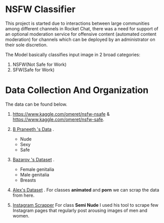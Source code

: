 # NSFW Classifier
This project is started due to interactions between large communities among different channels in Rocket Chat, there was a need for support of an optional moderation service for offensive content (automated content moderation) for channels which can be deployed by an administrator on their sole discretion.

The Model basically classifies input image in 2 broad categories: 
1. NSFW(Not Safe for Work)
2. SFW(Safe for Work)

#  Data Collection And Organization
The data can be found below.

1. https://www.kaggle.com/omeret/nsfw-nsafe & https://www.kaggle.com/omeret/nsfw-safe.

2. [B Praneeth 's Data](https://archive.org/details/NudeNet_classifier_dataset_v1) .
   * Nude 
   * Sexy 
   *  Safe 
   
3. [Bazarov 's Dataset](https://github.com/EBazarov/nsfw_data_source_urls) . <br>
   * Female genitalia
   * Male genitalia 
   * Breasts <br>

4. [ Alex's Dataset](https://github.com/alex000kim/nsfw_data_scraper/tree/master/raw_data) . For classes **animated** and **porn** we can scrap the data from here.
  

5.  [Instagram Scrapper](https://github.com/rarcega/instagram-scraper) For class **Semi Nude** I used his tool to scrape few Instagram pages that regularly post arousing images of men and women.